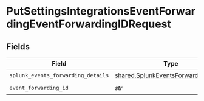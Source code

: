 # PutSettingsIntegrationsEventForwardingEventForwardingIDRequest


## Fields

| Field                                                                                        | Type                                                                                         | Required                                                                                     | Description                                                                                  |
| -------------------------------------------------------------------------------------------- | -------------------------------------------------------------------------------------------- | -------------------------------------------------------------------------------------------- | -------------------------------------------------------------------------------------------- |
| `splunk_events_forwarding_details`                                                           | [shared.SplunkEventsForwardingDetails](../../models/shared/splunkeventsforwardingdetails.md) | :heavy_check_mark:                                                                           | N/A                                                                                          |
| `event_forwarding_id`                                                                        | *str*                                                                                        | :heavy_check_mark:                                                                           | N/A                                                                                          |